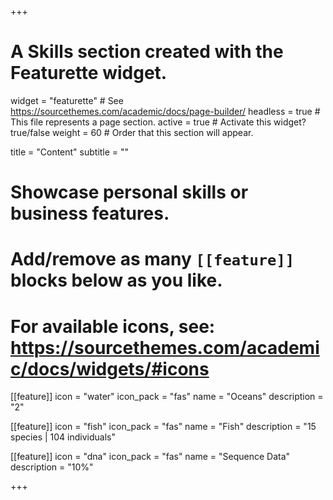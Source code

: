 +++
# A Skills section created with the Featurette widget.
widget = "featurette"  # See https://sourcethemes.com/academic/docs/page-builder/
headless = true  # This file represents a page section.
active = true  # Activate this widget? true/false
weight = 60  # Order that this section will appear.

title = "Content"
subtitle = ""

# Showcase personal skills or business features.
#
# Add/remove as many `[[feature]]` blocks below as you like.
#
# For available icons, see: https://sourcethemes.com/academic/docs/widgets/#icons

[[feature]]
  icon = "water"
  icon_pack = "fas"
  name = "Oceans"
  description = "2"

[[feature]]
  icon = "fish"
  icon_pack = "fas"
  name = "Fish"
  description = "15 species | 104 individuals"

[[feature]]
  icon = "dna"
  icon_pack = "fas"
  name = "Sequence Data"
  description = "10%"

+++

